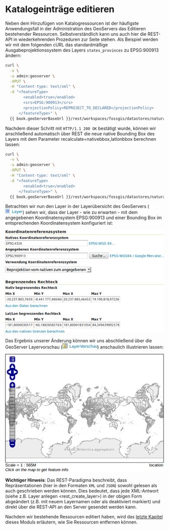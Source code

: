 Katalogeinträge editieren
=========================

Neben dem Hinzufügen von Katalogressourcen ist der häufigste Anwendungsfall in der
Administration des GeoServers das Editieren bestehender Ressourcen. Selbstverständlich
kann uns auch hier die REST-API in wiederkehrenden Prozeduren zur Seite stehen.
Als Beispiel werden wir mit dem folgenden cURL das standardmäßige Ausgabeprojektionssystem
des Layers `states_provinces` zu EPSG:900913 ändern:

```bash
curl \
  -v \
  -u admin:geoserver \
  -XPUT \
  -H "Content-type: text/xml" \
  -d "<featureType>
        <enabled>true</enabled>
        <srs>EPSG:900913</srs>
        <projectionPolicy>REPROJECT_TO_DECLARED</projectionPolicy>
      </featureType>" \
  {{ book.geoServerBaseUrl }}/rest/workspaces/fossgis/datastores/natural_earth/featuretypes/states_provinces
```

Nachdem dieser Schritt mit `HTTP/1.1 200 OK` bestätigt wurde, können wir anschließend
automatisch über REST die neue native Bounding Box des Layers mit dem Parameter
recalculate=nativebbox,latlonbbox berechnen lassen:

```bash
curl \
  -v \
  -u admin:geoserver \
  -XPUT \
  -H "Content-type: text/xml" \
  -d "<featureType>
        <enabled>true</enabled>
      </featureType>" \
  {{ book.geoServerBaseUrl }}/rest/workspaces/fossgis/datastores/natural_earth/featuretypes/states_provinces?recalculate=nativebbox,latlonbbox
```

Betrachten wir nun den Layer in der Layerübersicht des GeoServers (![layer\_icon](../assets/gui3.png))
sehen wir, dass der Layer - wie zu erwarten - mit dem angegebenen Koordinatensystem
EPSG:900913 und einer Bounding Box im entsprechenden Koordinatensystem konfiguriert
ist:

![Ausschnitt der Layerkonfiguration states\_provinces im nativen Koordinatensystem EPSG:900913](../assets/edit1.png)

Das Ergebnis unserer Änderung können wir uns abschließend über die GeoServer Layervorschau (![layer\_preview\_icon](../assets/gui1.png)) anschaulich illustrieren lassen:

![Layer states\_provinces mit zugehörigem Stil in EPSG:900913](../assets/edit2.png)

**Wichtiger Hinweis**: Das REST-Paradigma beschreibt, dass Repräsentationen (hier
    in den Formaten `XML` und `JSON`) sowohl gelesen als auch geschrieben werden
    können. Dies bedeutet, dass jede XML-Antwort (siehe z.B. Layer anlegen \<rest\_create\_layer\>)
    in der obigen Form abgeändert (z.B. mit neuem Layernamen oder als deaktiviert
        markiert) und direkt über die REST-API an den Server gesendet werden kann.

Nachdem wir bestehende Ressourcen editiert haben, wird das [letzte Kapitel](delete.md)
dieses Moduls erläutern, wie Sie Ressourcen entfernen können.
